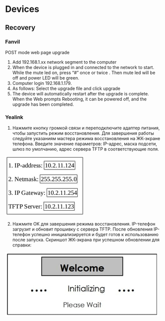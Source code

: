 # Devices

## Recovery

### Fanvil

POST mode web page upgrade
1. Add 192.168.1.xx network segment to the computer
2. When the device is plugged in and connected to the network to start. While the mute led on, press “#” once or twice . Then mute led will be off and power LED will be green.
4. Computer login 192.168.1.179.
5. As follows: Select the upgrade file and click upgrade
6. The device will automatically restart after the upgrade is complete. When the Web prompts Rebooting, it can be powered off, and the upgrade has been completed.

### Yealink

1. Нажмите кнопку громкой связи и переподключите адаптер питания, чтобы запустить режим
восстановления. Для завершения работы следуйте указаниям мастера режима восстановления на ЖК-экране телефона. Введите значение параметров: IP-адрес, маска подсети, шлюз по умолчанию, адрес сервера TFTP в соответствующие поля.

![](files/devices_1.jpg)

2. Нажмите OK для завершения режима восстановления. IP-телефон загрузит и обновит прошивку с сервера TFTP. После обновления IP-телефон успешно инициализируется и будет готов к использованию после запуска.
Скриншот ЖК-экрана при успешном обновлении для справки:

![](files/devices_2.jpg)
